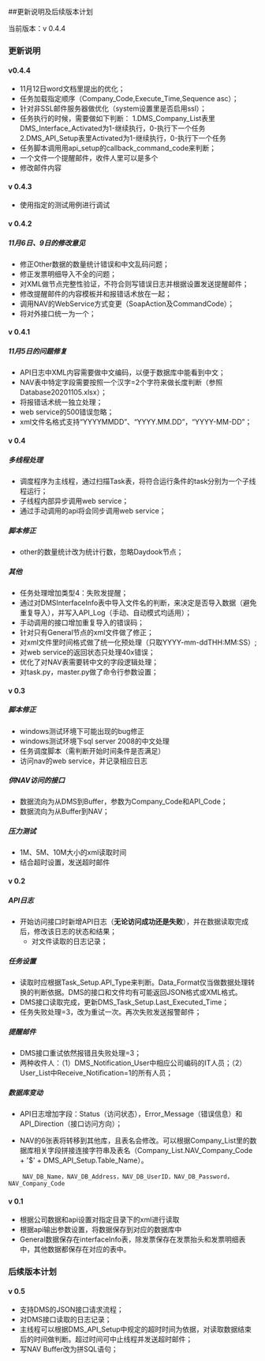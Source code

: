 ##更新说明及后续版本计划

当前版本：v 0.4.4

### 更新说明

#### v0.4.4

- 11月12日word文档里提出的优化；
- 任务加载指定顺序（Company_Code,Execute_Time,Sequence asc）；
- 针对非SSL邮件服务器做优化（system设置里是否启用ssl）；
- 任务执行的时候，需要做如下判断：
  1.DMS_Company_List表里DMS_Interface_Activated为1-继续执行，0-执行下一个任务
  2.DMS_API_Setup表里Activated为1-继续执行，0-执行下一个任务
- 任务脚本调用用api_setup的callback_command_code来判断；
- 一个文件一个提醒邮件，收件人里可以是多个
- 修改邮件内容

#### v 0.4.3

- 使用指定的测试用例进行调试

#### v 0.4.2

##### 11月6日、9日的修改意见

- 修正Other数据的数量统计错误和中文乱码问题；
- 修正发票明细导入不全的问题；
- 对XML做节点完整性验证，不符合则写错误日志并根据设置发送提醒邮件；
- 修改提醒邮件的内容模板并和报错话术放在一起；
- 调用NAV的WebService方式变更（SoapAction及CommandCode）；
- 将对外接口统一为一个；

#### v 0.4.1

##### 11月5日的问题修复

- API日志中XML内容需要做中文编码，以便于数据库中能看到中文；
- NAV表中特定字段需要按照一个汉字=2个字符来做长度判断（参照Database20201105.xlsx）；
- 将报错话术统一独立处理；
- web service的500错误忽略；
- xml文件名格式支持“YYYYMMDD”、“YYYY.MM.DD”，“YYYY-MM-DD”；

#### v 0.4

##### 多线程处理

- 调度程序为主线程，通过扫描Task表，将符合运行条件的task分别为一个子线程运行；
- 子线程内部异步调用web service；
- 通过手动调用的api将会同步调用web service；

##### 脚本修正

- other的数量统计改为统计行数，忽略Daydook节点；

##### 其他

- 任务处理增加类型4：失败发提醒；
- 通过对DMSInterfaceInfo表中导入文件名的判断，来决定是否导入数据（避免重复导入），并写入API_Log（手动、自动模式均适用）；
- 手动调用的接口增加重复导入的错误码；
- 针对只有General节点的xml文件做了修正；
- 对xml文件里时间格式做了统一化预处理（只取YYYY-mm-ddTHH:MM:SS）;
- 对web service的返回状态只处理40x错误；
- 优化了对NAV表需要转中文的字段逻辑处理；
- 对task.py，master.py做了命令行参数设置；



#### v 0.3

##### 脚本修正

- windows测试环境下可能出现的bug修正
- windows测试环境下sql server 2008的中文处理
- 任务调度脚本（需判断开始时间条件是否满足）
- 访问nav的web service，并记录相应日志

##### 供NAV访问的接口

- 数据流向为从DMS到Buffer，参数为Company_Code和API_Code；
- 数据流向为从Buffer到NAV；

##### 压力测试

- 1M、5M、10M大小的xml读取时间
- 结合超时设置，发送超时邮件

#### v 0.2

##### API日志

- 开始访问接口时新增API日志（**无论访问成功还是失败**），并在数据读取完成后，修改该日志的状态和结果；
  - 对文件读取的日志记录；

##### 任务设置

- 读取时应根据Task_Setup.API_Type来判断。Data_Format仅当做数据处理转换的判断依据。DMS的接口和文件均有可能返回JSON格式或XML格式。
- DMS接口读取完成，更新DMS_Task_Setup.Last_Executed_Time；
- 任务失败处理=3，改为重试一次。再次失败发送报警邮件；

##### 提醒邮件

- DMS接口重试依然报错且失败处理=3；
- 两种收件人：（1）DMS_Notification_User中相应公司编码的IT人员；（2）User_List中Receive_Notification=1的所有人员；

##### 数据库变动

- API日志增加字段：Status（访问状态），Error_Message（错误信息）和API_Direction（接口访问方向）；

- NAV的6张表将转移到其他库，且表名会修改。可以根据Company_List里的数据库相关字段拼接连接字符串及表名（Company_List.NAV_Company_Code + '\$' + DMS_API_Setup.Table_Name）。

```
	NAV_DB_Name，NAV_DB_Address，NAV_DB_UserID，NAV_DB_Password，NAV_Company_Code
```

#### v 0.1

 - 根据公司数据和api设置对指定目录下的xml进行读取
 - 根据api输出参数设置，将数据保存到对应的数据库中
 - General数据保存在interfaceInfo表，除发票保存在发票抬头和发票明细表中，其他数据都保存在对应的表中。

### 后续版本计划

#### v 0.5

- 支持DMS的JSON接口请求流程；
- 对DMS接口读取的日志记录；
- 主线程可以根据DMS_API_Setup中规定的超时时间为依据，对读取数据结束后的时间做判断。超过时间可中止线程并发送超时邮件；
- 写NAV Buffer改为拼SQL语句；


